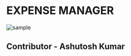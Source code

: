 # EXPENSE MANAGER

<img src="https://user-images.githubusercontent.com/40117155/124514512-d9c41180-ddfa-11eb-888e-1093c70a4fb5.png" alt="sample" />

## Contributor - Ashutosh Kumar
